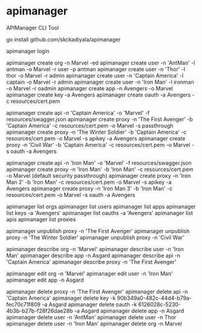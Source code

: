 # apimanager
APIManager CLI Tool

go install github.com/skckadiyala/apimanager

apimanager login

apimanager create org -n Marvel -ed
apimanager create user -n 'AntMan' -l antman -o Marvel -r user -p antman 
apimanager create user -n 'Thor' -l thor -o Marvel -r admin
apimanager create user -n 'Captain America' -l captain -o Marvel -r admin
apimanager create user -n 'Iron Man' -l ironman -o Marvel -r oadmin
apimanager create app -n Avengers -o Marvel
apimanager create key -a Avengers
apimanager create oauth -a Avengers -c resources/cert.pem 

apimanager create api -n 'Captain America' -o 'Marvel' -f resources/swagger.json 
apimanager create proxy -n 'The First Avenger' -b 'Captain America' -c resources/cert.pem -o Marvel -s passthrough
apimanager create proxy -n 'The Winter Soldier' -b 'Captain America' -c resources/cert.pem -o Marvel -s apikey -a Avengers
apimanager create proxy -n 'Civil War' -b 'Captain America' -c resources/cert.pem -o Marvel -s oauth -a Avengers

apimanager create api -n 'Iron Man' -o 'Marvel' -f resources/swagger.json 
apimanager create proxy -n 'Iron Man' -b 'Iron Man' -c resources/cert.pem -o Marvel (default security passthrough) 
apimanager create proxy -n 'Iron Man 2' -b 'Iron Man' -c resources/cert.pem -o Marvel -s apikey -a Avengers
apimanager create proxy -n 'Iron Man 3' -b 'Iron Man' -c resources/cert.pem -o Marvel -s oauth -a Avengers

apimanager list orgs
apimanager list users
apimanager list apps
apimanager list keys -a 'Avengers'
apimanager list oauths -a 'Avengers'
apimanager list apis
apimanager list proxies

apimanager unpublish proxy -n 'The First Avenger'
apimanager unpublish proxy -n 'The Winter Soldier'
apimanager unpublish proxy -n 'Civil War'

apimanager describe org -n 'Marvel'
apimanager describe user -n 'Iron Man'
apimanager describe app -n Asgard
apimanager describe api -n 'Captain America'
apimanager describe proxy -n 'The First Avenger'

apimanager edit org -n 'Marvel'
apimanager edit user -n 'Iron Man'
apimanager edit app -n Asgard

apimanager delete proxy -n 'The First Avenger'
apimanager delete api -n 'Captain America'
apimanager delete key -k 90b349a0-482c-44d4-b79a-fec70c71f809 -a Asgard
apimanager delete oauth -k 6126028c-5230-4b3b-b27b-f28f26dae28b -a Asgard
apimanager delete app -n Asgard
apimanager delete user -n 'AntMan'
apimanager delete user -n Thor
apimanager delete user -n 'Iron Man'
apimanager delete org -n Marvel

